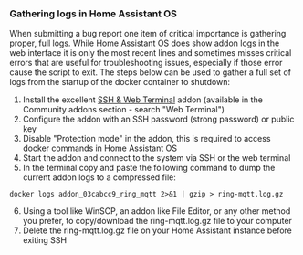 ### Gathering logs in Home Assistant OS

When submitting a bug report one item of critical importance is gathering proper, full logs.  While Home Assistant OS does show addon logs in the web interface it is only the most recent lines and sometimes misses critical errors that are useful for troubleshooting issues, especially if those error cause the script to exit.  The steps below can be used to gather a full set of logs from the startup of the docker container to shutdown:

1) Install the excellent [SSH & Web Terminal](https://github.com/hassio-addons/addon-ssh) addon (available in the Community addons section - search "Web Terminal") 
2) Configure the addon with an SSH password (strong password) or public key
3) Disable "Protection mode" in the addon, this is required to access docker commands in Home Assistant OS
4) Start the addon and connect to the system via SSH or the web terminal
5) In the terminal copy and paste the following command to dump the current addon logs to a compressed file:
```
docker logs addon_03cabcc9_ring_mqtt 2>&1 | gzip > ring-mqtt.log.gz
```
6) Using a tool like WinSCP, an addon like File Editor, or any other method you prefer, to copy/download the ring-mqtt.log.gz file to your computer 
7) Delete the ring-mqtt.log.gz file on your Home Assistant instance before exiting SSH  
